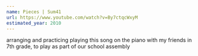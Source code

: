 ```yaml
---
name: Pieces | Sum41
url: https://www.youtube.com/watch?v=By7ctqcWxyM
estimated_year: 2010
---
```


arranging and practicing playing this song on the piano with my friends in 7th grade, to play as part of our school assembly
